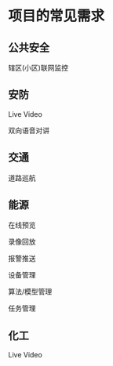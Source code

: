 # 项目的常见需求

## 公共安全

辖区(小区)联网监控

## 安防

Live Video 

双向语音对讲


## 交通

道路巡航

## 能源

在线预览

录像回放

报警推送

设备管理

算法/模型管理

任务管理


## 化工

Live Video 
